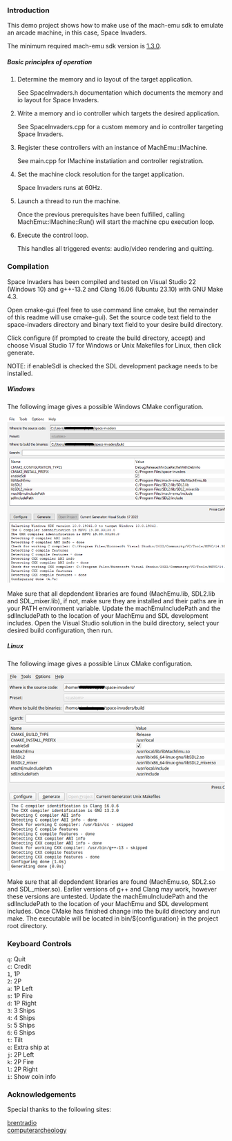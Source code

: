 
### Introduction

This demo project shows how to make use of the mach-emu sdk to emulate an arcade machine, in this case, Space Invaders.

The minimum required mach-emu sdk version is [1.3.0](https://github.com/nbeddows/mach-emu-dev/releases/tag/v1.3.0).

##### Basic principles of operation

1. Determine the memory and io layout of the target application.

	See SpaceInvaders.h documentation which documents the memory and io layout for Space Invaders.

2. Write a memory and io controller which targets the desired application.

	See SpaceInvaders.cpp for a custom memory and io controller targeting Space Invaders.

3. Register these controllers with an instance of MachEmu::IMachine.

	See main.cpp for IMachine instatiation and controller registration.

4. Set the machine clock resolution for the target application.

	Space Invaders runs at 60Hz.

5. Launch a thread to run the machine.

	Once the previous prerequisites have been fulfilled, calling MachEmu::IMachine::Run() will start the machine cpu execution loop.

6. Execute the control loop.

	This handles all triggered events: audio/video rendering and quitting.

### Compilation

Space Invaders has been compiled and tested on Visual Studio 22 (Windows 10) and g++-13.2 and Clang 16.06 (Ubuntu 23.10) with GNU Make 4.3.

Open cmake-gui (feel free to use command line cmake, but the remainder of this readme will use cmake-gui). Set the source code text field to the space-invaders directory and binary text field to your desire build directory.

Click configure (if prompted to create the build directory, accept) and choose Visual Studio 17 for Windows or Unix Makefiles for Linux, then click generate.

NOTE: if enableSdl is checked the SDL development package needs to be installed. 

##### Windows

The following image gives a possible Windows CMake configuration.

![Example Windows configuration](docs/images/CMake(Windows).png)

Make sure that all depdendent libraries are found (MachEmu.lib, SDL2.lib and SDL_mixer.lib), if not, make sure they are installed and their paths are
in your PATH environment variable. Update the machEmuIncludePath and the sdlIncludePath to the location of your MachEmu and SDL development includes.
Open the Visual Studio solution in the build directory, select your desired build configuration, then run.

##### Linux

The following image gives a possible Linux CMake configuration.

![Example Linux configuration](docs/images/CMake(Linux).png)

Make sure that all depdendent libraries are found (MachEmu.so, SDL2.so and SDL_mixer.so). Earlier versions of g++ and Clang may work, however these versions
are untested. Update the machEmuIncludePath and the sdlIncludePath to the location of your MachEmu and SDL development includes. Once CMake has finished change into the build directory and run make. The executable will be located in bin/${configuration} in the project root directory.

### Keyboard Controls

`q`: Quit<br>
`c`: Credit<br>
`1`, 1P<br>
`2`: 2P<br>
`a`: 1P Left<br>
`s`: 1P Fire<br>
`d`: 1P Right<br>
`3`: 3 Ships<br>
`4`: 4 Ships<br>
`5`: 5 Ships<br>
`6`: 6 Ships<br>
`t`: Tilt<br>
`e`: Extra ship at<br>
`j`: 2P Left<br>
`k`: 2P Fire<br>
`l`: 2P Right<br>
`i`: Show coin info<br>

### Acknowledgements

Special thanks to the following sites:

[brentradio](http://www.brentradio.com/SpaceInvaders.htm)<br>
[computerarcheology](https://computerarcheology.com/Arcade/SpaceInvaders/Hardware.html)<br>
